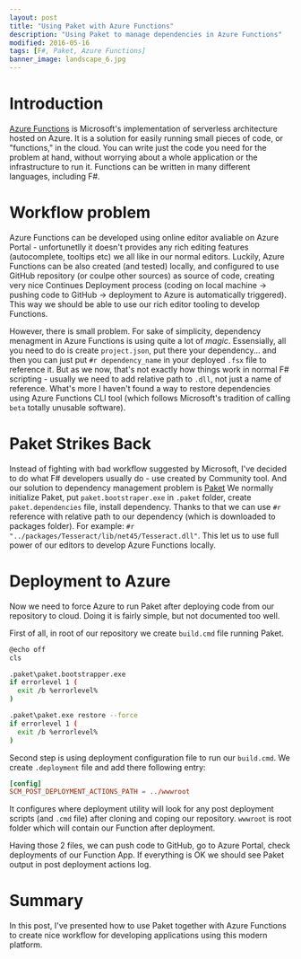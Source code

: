 ```yaml
---
layout: post
title: "Using Paket with Azure Functions"
description: "Using Paket to manage dependencies in Azure Functions"
modified: 2016-05-16
tags: [F#, Paket, Azure Functions]
banner_image: landscape_6.jpg
---
```


# Introduction

[Azure Functions](https://azure.microsoft.com/en-us/services/functions/) is Microsoft's implementation of serverless architecture hosted on Azure. It is a solution for easily running small pieces of code, or "functions," in the cloud. You can write just the code you need for the problem at hand, without worrying about a whole application or the infrastructure to run it. Functions can be written in many different languages, including F#.

<!--more-->

# Workflow problem

Azure Functions can be developed using online editor avaliable on Azure Portal - unfortunetlly it doesn't provides any rich editing features (autocomplete, tooltips etc) we all like in our normal editors. Luckily, Azure Functions can be also created (and tested) locally, and configured to use GitHub repository (or coulpe other sources) as source of code, creating very nice Continues Deployment process (coding on local machine -> pushing code to GitHub -> deployment to Azure is automatically triggered). This way we should be able to use our rich editor tooling to develop Functions.

However, there is small problem. For sake of simplicity, dependency menagment in Azure Functions is using quite a lot of *magic*. Essensially, all you need to do is create `project.json`, put there your dependency... and then you can just put `#r dependency_name` in your deployed `.fsx` file to reference it. But as we now, that's not exactly how things work in normal F# scripting - usually we need to add relative path to `.dll`, not just a name of reference. What's more I haven't found a way to restore dependencies using Azure Functions CLI tool (which follows Microsoft's tradition of calling `beta` totally unusable software).

# Paket Strikes Back

Instead of fighting with bad workflow suggested by Microsoft, I've decided to do what F# developers usually do - use created by Community tool. And our solution to dependency management problem is [Paket](https://fsprojects.github.io/Paket/)
We normally initialize Paket, put `paket.bootstraper.exe` in `.paket` folder, create `paket.dependencies` file, install dependency. Thanks to that we can use `#r` reference with relative path to our dependency (which is downloaded to packages folder). For example: `#r "../packages/Tesseract/lib/net45/Tesseract.dll"`. This let us to use full power of our editors to develop Azure Functions locally.

# Deployment to Azure

Now we need to force Azure to run Paket after deploying code from our repository to cloud. Doing it is fairly simple, but not documented too well.

First of all, in root of our repository we create `build.cmd` file running Paket.

```bash
@echo off
cls

.paket\paket.bootstrapper.exe
if errorlevel 1 (
  exit /b %errorlevel%
)

.paket\paket.exe restore --force
if errorlevel 1 (
  exit /b %errorlevel%
)
```

Second step is using deployment configuration file to run our `build.cmd`. We create `.deployment` file and add there following entry:

```toml
[config]
SCM_POST_DEPLOYMENT_ACTIONS_PATH = ../wwwroot
```

It configures where deployment utility will look for any post deployment scripts (and `.cmd` file) after cloning and coping our repository. `wwwroot` is root folder which will contain our Function after deployment.

Having those 2 files, we can push code to GitHub, go to Azure Portal, check deployments of our Function App. If everything is OK we should see Paket output in post deployment actions log.

# Summary

In this post, I've presented how to use Paket together with Azure Functions to create nice workflow for developing applications using this modern platform.